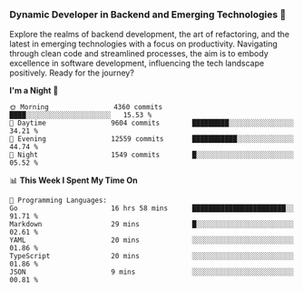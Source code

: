 ### Dynamic Developer in Backend and Emerging Technologies 🚀 

Explore the realms of backend development, the art of refactoring, and the latest in emerging technologies with a focus on productivity. Navigating through clean code and streamlined processes, the aim is to embody excellence in software development, influencing the tech landscape positively. Ready for the journey?

<!--START_SECTION:waka-->
**I'm a Night 🦉** 

```text
🌞 Morning                4360 commits        ████░░░░░░░░░░░░░░░░░░░░░   15.53 % 
🌆 Daytime                9604 commits        █████████░░░░░░░░░░░░░░░░   34.21 % 
🌃 Evening                12559 commits       ███████████░░░░░░░░░░░░░░   44.74 % 
🌙 Night                  1549 commits        █░░░░░░░░░░░░░░░░░░░░░░░░   05.52 % 
```


📊 **This Week I Spent My Time On** 

```text
💬 Programming Languages: 
Go                       16 hrs 58 mins      ███████████████████████░░   91.71 % 
Markdown                 29 mins             █░░░░░░░░░░░░░░░░░░░░░░░░   02.61 % 
YAML                     20 mins             ░░░░░░░░░░░░░░░░░░░░░░░░░   01.86 % 
TypeScript               20 mins             ░░░░░░░░░░░░░░░░░░░░░░░░░   01.86 % 
JSON                     9 mins              ░░░░░░░░░░░░░░░░░░░░░░░░░   00.81 % 
```


<!--END_SECTION:waka-->

